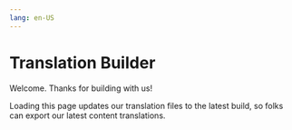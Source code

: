 ```yaml
---
lang: en-US
---
```


# Translation Builder

Welcome. Thanks for building with us!

Loading this page updates our translation files to the latest build, so folks can export our latest content translations.

<TranslationsBuild />
